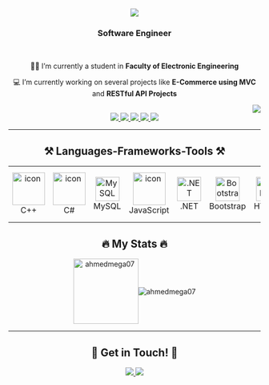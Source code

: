<h1 align="center">
    <img src="https://readme-typing-svg.herokuapp.com/?font=Righteous&size=35&center=true&vCenter=true&width=500&height=70&duration=4000&lines=Hi+There!+👋;+I'm+Ahmed+Magdy!" />
</h1>

<h3 align="center">Software Engineer</h3>

<br/>

<div align="center">
  <p>👨‍🎓 I’m currently a student in <strong>Faculty of Electronic Engineering</strong></p>
  <p>💻 I’m currently working on several projects like <strong>E-Commerce using MVC</strong> and <strong>RESTful API Projects</strong></p>
</div>

<div align="right">
    <a href="https://komarev.com/ghpvc/?username=ahmedmega07&style=for-the-badge">
        <img src="https://komarev.com/ghpvc/?username=ahmedmega07&style=for-the-badge">
    </a>
</div>

<div align="center">
  <a href="https://github.com/ahmedmega07" target="_blank">
     <img src="https://img.shields.io/badge/GitHub-181717?style=for-the-badge&logo=github&logoColor=white" />
  </a>
  <a href="https://twitter.com/ME_ga21" target="_blank">
    <img src="https://img.shields.io/badge/Twitter-1DA1F2?style=for-the-badge&logo=twitter&logoColor=white" />
  </a>
  <a href="https://www.facebook.com/yourfacebookhandle" target="_blank">
    <img src="https://img.shields.io/badge/Facebook-1877F2?style=for-the-badge&logo=facebook&logoColor=white" />
  </a>
  <a href="https://www.facebook.com/ahmed.mega009" target="_blank">
    <img src="https://img.shields.io/badge/Discord-5865F2?style=for-the-badge&logo=discord&logoColor=white" />
  </a>
  <a href="https://qabilah.com/profile/ahmed-ams/posts" target="_blank">
    <img src="https://img.shields.io/badge/Qabila-FF5722?style=for-the-badge&logo=q&logoColor=white" />
  </a>
</div>

<hr/>

<h2 align="center">⚒️ Languages-Frameworks-Tools ⚒️</h2>
<table align="center">
  <tr>
    <td align="center" width="96">
        <img src="https://techstack-generator.vercel.app/cpp-icon.svg" alt="icon" width="65" height="65" />
      <br>C++
    </td>
    <td align="center" width="96">
        <img src="https://techstack-generator.vercel.app/csharp-icon.svg" alt="icon" width="65" height="65" />
      <br>C#
    </td>
    <td align="center" width="96"> 
        <img src="https://skillicons.dev/icons?i=mysql" width="48" height="48" alt="MySQL" />
    <br>MySQL
    </td>
    <td align="center" width="96">
        <img src="https://techstack-generator.vercel.app/js-icon.svg" alt="icon" width="65" height="65" />
      <br>JavaScript
    </td>
    <td align="center" width="96">
        <img src="https://skillicons.dev/icons?i=dotnet" width="48" height="48" alt=".NET" />
      <br>.NET
    </td>
    <td align="center" width="96">
        <img src="https://skillicons.dev/icons?i=bootstrap" width="48" height="48" alt="Bootstrap" />
      <br>Bootstrap
    </td>
    <td align="center" width="96">
        <img src="https://skillicons.dev/icons?i=html" width="48" height="48" alt="HTML5" />
      <br>HTML5
    </td>
    <td align="center" width="96">
        <img src="https://skillicons.dev/icons?i=css" width="48" height="48" alt="CSS" />
      <br>CSS
    </td>
    <td align="center" width="96">
        <img src="https://img.icons8.com/color/48/000000/visual-studio-code-2019.png" alt="VSCode" width="65" height="65" />
      <br>VSCode
    </td>
    <td align="center" width="96">
        <img src="https://techstack-generator.vercel.app/github-icon.svg" alt="icon" width="65" height="65" />
      <br>GitHub
    </td>
    <td align="center" width="96">
        <img src="https://img.icons8.com/color/48/000000/git.png" alt="Git" width="65" height="65" />
      <br>Git
    </td>
    <td align="center" width="96">
        <img src="https://img.icons8.com/color/48/000000/visual-studio.png" alt="Visual Studio" width="65" height="65" />
      <br>Visual Studio
    </td>
  </tr>
</table>

<h2 align="center">🔥 My Stats 🔥</h2>

<div align="center" style="display: flex; justify-content: center; align-items: center;">
    <img src="https://github-readme-stats.vercel.app/api?username=ahmedmega07&show_icons=true&hide_title=true&include_all_commits=true&line_height=21&bg_color=0,ffb400,ffb400,F6C03D,F4DDA6&count_private=true&theme=graywhite" alt="ahmedmega07" height="130px"/>
    <img src="https://github-readme-stats.vercel.app/api/top-langs/?username=ahmedmega07&layout=compact&show_icons=true&bg_color=0,EFE4CA,F4DDA6,F6C03D&theme=graywhite&hide_title=true" alt="ahmedmega07"/>
</div>


<hr/>

<h2 align="center">💬 Get in Touch! 💬</h2>

<div align="center">
    <a href="mailto:ahmed.magdy2755@gmail.com">
      <img src="https://img.shields.io/badge/Gmail-D14836?style=for-the-badge&logo=gmail&logoColor=white" />
    </a>
    <a href="https://www.linkedin.com/in/ahmed-ams/" target="_blank">
      <img src="https://img.shields.io/badge/LinkedIn-0077B5?style=for-the-badge&logo=linkedin&logoColor=white" />
    </a>
  </div>
</div>
